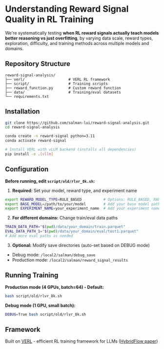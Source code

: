 # Understanding Reward Signal Quality in RL Training

We're systematically testing **when RL reward signals actually teach models better reasoning vs just overfitting**, by varying data scale, reward types, exploration, difficulty, and training methods across multiple models and domains.

## Repository Structure

```
reward-signal-analysis/
├── verl/                    # VERL RL framework
├── script/                  # Training scripts
├── reward_function.py       # Custom reward function
├── data/                    # Training/eval datasets
└── requirements.txt
```

## Installation

```bash
git clone https://github.com/salman-lui/reward-signal-analysis.git
cd reward-signal-analysis

conda create -n reward-signal python=3.11
conda activate reward-signal

# Install VERL with vLLM backend (installs all dependencies)
pip install -e .[vllm]
```

## Configuration

**Before running, edit `script/old/rlvr_8k.sh`:**

1. **Required:** Set your model, reward type, and experiment name
```bash
export REWARD_MODEL_TYPE=RULE_BASED          # Options: RULE_BASED, RANDOM_REWARD
export BASE_MODEL=/path/to/your/model        # Add your base model path
export EXPERIMENT_NAME=your_experiment_name  # Add your experiment name
```

2. **For different domains:** Change train/eval data paths
```bash
TRAIN_DATA_PATH="$(pwd)/data/your_domain/train.parquet"
EVAL_DATA_PATH_1="$(pwd)/data/your_domain/eval/test1.parquet"
# Add more eval paths as needed
```

3. **Optional:** Modify save directories (auto-set based on DEBUG mode)
- Debug mode: `/local2/salman/debug_save`
- Production mode: `/local2/salman/reward_signal_results`

## Running Training

**Production mode (4 GPUs, batch=64) - Default:**
```bash
bash script/old/rlvr_8k.sh
```

**Debug mode (1 GPU, small batch):**
```bash
DEBUG=True bash script/old/rlvr_8k.sh
```

## Framework

Built on [VERL](https://github.com/volcengine/verl) - efficient RL training framework for LLMs ([HybridFlow paper](https://arxiv.org/abs/2409.19256v2))